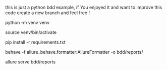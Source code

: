 this is just a python bdd example, if You enjoyed it and want to improve this code
create a new branch and feel free !


python -m venv venv

source venv/bin/activate

pip install -r requirements.txt

behave -f allure_behave.formatter:AllureFormatter -o bdd/reports/

allure serve bdd/reports